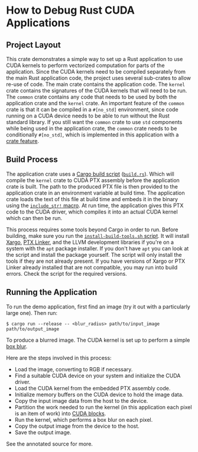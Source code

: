 # How to Debug Rust CUDA Applications

## Project Layout

This crate demonstrates a simple way to set up a Rust application to use CUDA kernels to perform vectorized computation for parts of the application. Since the CUDA kernels need to be compiled separately from the main Rust application code, the project uses several sub-crates to allow re-use of code. The main crate contains the application code. The `kernel` crate contains the signatures of the CUDA kernels that will need to be run. The `common` crate contains any code that needs to be used by both the application crate and the `kernel` crate. An important feature of the `common` crate is that it can be compiled in a `#[no_std]` environment, since code running on a CUDA device needs to be able to run without the Rust standard library. If you still want the `common` crate to use `std` components while being used in the application crate, the `common` crate needs to be conditionally `#[no_std]`, which is implemented in this application with a [crate feature](https://doc.rust-lang.org/cargo/reference/manifest.html#the-features-section).

## Build Process

The application crate uses a [Cargo build script](https://doc.rust-lang.org/cargo/reference/build-scripts.html) ([`build.rs`](./build.rs)). Which will compile the `kernel` crate to CUDA PTX assembly before the application crate is built. The path to the produced PTX file is then provided to the application crate in an environment variable at build time. The application crate loads the text of this file at build time and embeds it in the binary using the [`include_str!` macro](https://doc.rust-lang.org/std/macro.include_str.html). At run time, the application gives this PTX code to the CUDA driver, which compiles it into an actual CUDA kernel which can then be run.

This process requires some tools beyond Cargo in order to run. Before building, make sure you run the [`install-build-tools.sh` script](./install-build-tools.sh). It will install [Xargo](https://github.com/japaric/xargo), [PTX Linker](https://github.com/denzp/rust-ptx-linker), and the LLVM development libraries if you're on a system with the `apt` package installer. If you don't have `apt` you can look at the script and install the package yourself. The script will only install the tools if they are not already present. If you have versions of Xargo or PTX Linker already installed that are not compatible, you may run into build errors. Check the script for the required versions.

## Running the Application

To run the demo application, first find an image (try it out with a particularly large one). Then run:

```
$ cargo run --release -- <blur_radius> path/to/input_image path/to/output_image
```

To produce a blurred image. The CUDA kernel is set up to perform a simple [box blur](https://en.wikipedia.org/wiki/Box_blur).

Here are the steps involved in this process:
* Load the image, converting to RGB if necessary.
* Find a suitable CUDA device on your system and initialize the CUDA driver.
* Load the CUDA kernel from the embedded PTX assembly code.
* Initialize memory buffers on the CUDA device to hold the image data.
* Copy the input image data from the host to the device.
* Partition the work needed to run the kernel (in this application each pixel is an item of work) into [CUDA blocks](https://docs.nvidia.com/cuda/cuda-c-programming-guide/index.html#kernels).
* Run the kernel, which performs a box blur on each pixel.
* Copy the output image from the device to the host.
* Save the output image.

See the annotated source for more.
